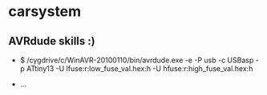 # carsystem

## AVRdude skills :)

- $ /cygdrive/c/WinAVR-20100110/bin/avrdude.exe -e -P usb -c USBasp -p ATtiny13 -U lfuse:r:low_fuse_val.hex:h -U hfuse:r:high_fuse_val.hex:h  

- ...